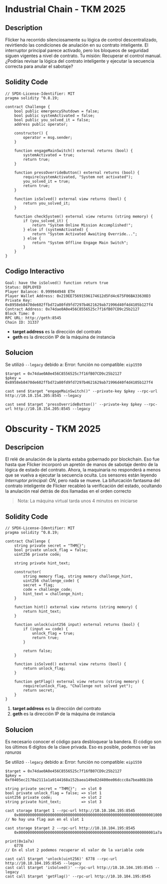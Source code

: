 # Industrial Chain - TKM 2025

## Description

Flicker ha recorrido silenciosamente su lógica de control descentralizado, revirtiendo las condiciones de anulación en su contrato inteligente. El interruptor principal parece activado, pero los bloqueos de seguridad siguen vigentes a nivel de contrato. Tu misión: Recuperar el control manual. ¿Podrías revisar la lógica del contrato inteligente y ejecutar la secuencia correcta para anular el sabotaje?

## Solidity Code

```
// SPDX-License-Identifier: MIT
pragma solidity ^0.8.19;

contract Challenge {
	bool public emergencyShutdown = false;
	bool public systemActivated = false;
	bool public you_solved_it = false;
	address public operator;
	
	constructor() {
		operator = msg.sender;
	}

	function engageMainSwitch() external returns (bool) {
		systemActivated = true;
		return true;
	}
	
	function pressOverrideButton() external returns (bool) {
		require(systemActivated, "System not activated");
		you_solved_it = true;
		return true;
	}
	
	function isSolved() external view returns (bool) {
		return you_solved_it;
	}
	
	function checkSystem() external view returns (string memory) {
		if (you_solved_it) {
			return "System Online Mission Accomplished!";
		} else if (systemActivated) {
			return "System Activated Awaiting Override...";
		} else {
			return "System Offline Engage Main Switch";
		}
	}
}
```

## Codigo Interactivo

```
Goal: have the isSolved() function return true
Status: DEPLOYED
Player Balance: 0.999944948 ETH
Player Wallet Address: 0x219EE75691596174612d5Fd4c675F06BA33630D3
Private Key: 0x8958eb8470de602ffbd72a80fd9fd7297b4621629ab71996d40f4d4105b127f4
Contract Address: 0x74dae0A0e456C8556525c7f16fB07CD9c25b2127
Block Time: 0
RPC URL: http://geth:8545
Chain ID: 31337
```

- **target address** es la dirección del contrato
- **geth** es la dirección IP de la máquina de instancia

## Solucion

Se utilizó `--legacy` debido a: Error: función no compatible: `eip1559`

```
$target = 0x74dae0A0e456C8556525c7f16fB07CD9c25b2127
$pkey = 0x8958eb8470de602ffbd72a80fd9fd7297b4621629ab71996d40f4d4105b127f4

cast send $target "engageMainSwitch()" --private-key $pkey --rpc-url http://10.10.154.205:8545 --legacy

cast send $target 'pressOverrideButton()' --private-key $pkey --rpc-url http://10.10.154.205:8545 --legacy
```

# Obscurity - TKM 2025
## Descripcion

El relé de anulación de la planta estaba gobernado por blockchain. Eso fue hasta que Flicker incorporó un apretón de manos de sabotaje dentro de la lógica de estado del contrato. Ahora, la maquinaria no responderá a menos que se vuelva a ejecutar la secuencia oculta. Los sensores están leyendo *Interruptor principal: ON*, pero nada se mueve. La bifurcación fantasma del contrato inteligente de Flicker recableó la verificación del estado, ocultando la anulación real detrás de dos llamadas en el orden correcto

> Nota: La máquina virtual tarda unos 4 minutos en iniciarse

## Solidity Code

```
// SPDX-License-Identifier: MIT
pragma solidity ^0.8.19;

contract Challenge {
	string private secret = "THM{}";
	bool private unlock_flag = false;
	uint256 private code;
	
	string private hint_text;
	
	constructor(
		string memory flag, string memory challenge_hint,
		uint256 challenge_code) {
		secret = flag;
		code = challenge_code;
		hint_text = challenge_hint;
	}
	
	function hint() external view returns (string memory) {
		return hint_text;
	}
	
	function unlock(uint256 input) external returns (bool) {
		if (input == code) {
			unlock_flag = true;
			return true;
		}
	
		return false;
	}
	
	function isSolved() external view returns (bool) {
		return unlock_flag;
	}
	
	function getFlag() external view returns (string memory) {
		require(unlock_flag, "Challenge not solved yet");
		return secret;
	}
}
```

1. **target address** es la dirección del contrato
2. **geth** es la dirección IP de la máquina de instancia

## Solucion

Es necesario conocer el código para desbloquear la bandera. El código son los últimos 6 dígitos de la clave privada. Eso es posible, podemos ver las *ranuras*

Se utilizó `--legacy` debido a: Error: función no compatible: `eip1559`

```
$target = 0x74dae0A0e456C8556525c7f16fB07CD9c25b2127
$pkey = 0xf0405ec2170a2111a1a9144168a152baea149e82d400ee06dccc8a7bea86b1bb

string private secret = "THM{}";  => slot 0
bool private unlock_flag = false; => slot 1
uint256 private code;             => slot 2
string private hint_text;         => slot 3

cast storage $target 1 --rpc-url http://10.10.104.195:8545
	0x0000000000000000000000000000000000000000000000000000000000001000
// No hay una flag aun en el slot 1

cast storage $target 2 --rpc-url http://10.10.104.195:8545
	0x0000000000000000000000000000000000000000000000000000000000001a7a

print(0x1a7a)
	6778
// En el slot 2 podemos recuperar el valor de la variable code

cast call $target 'unlock(uint256)' 6778 --rpc-url http://10.10.104.195:8545 --legacy
cast call $target 'isSolved()' --rpc-url http://10.10.104.195:8545 --legacy
cast call $target 'getFlag()' --rpc-url http://10.10.104.195:8545

```
